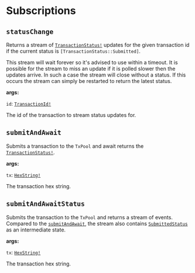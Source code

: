 
# Subscriptions

## `statusChange`

Returns a stream of [`TransactionStatus!`](/docs/reference/unions/#transactionstatus) updates for the given transaction id if the current status is `[TransactionStatus::Submitted]`.

This stream will wait forever so it's advised to use within a timeout. It is possible for the stream to miss an update if it is polled slower then the updates arrive. In such a case the stream will close without a status. If this occurs the stream can simply be restarted to return the latest status.

**args:**

`id`: [`TransactionId!`](/docs/reference/scalars/#transactionid)

The id of the transaction to stream status updates for.

## `submitAndAwait`

Submits a transaction to the `TxPool` and await returns the [`TransactionStatus!`](/docs/reference/unions/#transactionstatus).

**args:**

`tx`: [`HexString!`](/docs/reference/scalars/#hexstring)

The transaction hex string.

## `submitAndAwaitStatus`

Submits the transaction to the `TxPool` and returns a stream of events. Compared to the [`submitAndAwait`](/docs/reference/subscriptions/#submitandawait), the stream also contains [`SubmittedStatus`](/docs/reference/objects/#submittedstatus) as an intermediate state.

**args:**

`tx`: [`HexString!`](/docs/reference/scalars/#hexstring)

The transaction hex string.
